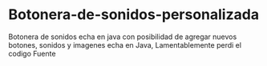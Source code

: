 # Botonera-de-sonidos-personalizada
Botonera de sonidos echa en java con posibilidad de agregar nuevos botones, sonidos y imagenes echa en Java, Lamentablemente perdi el codigo Fuente
